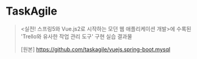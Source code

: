 # TaskAgile
> <실전! 스프링5와 Vue.js2로 시작하는 모던 웹 애플리케이션 개발>에 수록된 'Trello와 유사한 작업 관리 도구' 구현 실습 결과물
>
> [원본] https://github.com/taskagile/vuejs.spring-boot.mysql



